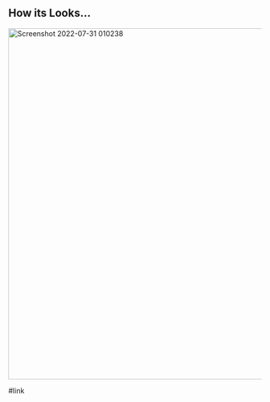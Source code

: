 ## How its Looks...
<img width="700" alt="Screenshot 2022-07-31 010238" src="https://user-images.githubusercontent.com/75856743/181964395-9571d61d-9dfb-47e9-8fa2-2ddd9cc832cb.png">

#link
